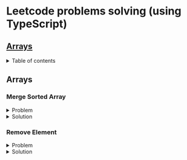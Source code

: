# Leetcode problems solving (using TypeScript)

## [Arrays](#arrays)


<details>
<summary>Table of contents</summary>

- [Merge Sorted Array](#merge-sorted-array)
- [Remove Element](#remove-element)
</details>

## <a name="arrays"></a> Arrays

### <a name="merge-sorted-array"></a> Merge Sorted Array

<details>
<summary>Problem</summary>  

You are given two integer arrays ``nums1`` and ``nums2``, sorted in non-decreasing order, and two integers ``m`` and ``n``, representing the number of elements in ``nums1`` and ``nums2`` respectively.

Merge ``nums1`` and ``nums2`` into a single array sorted in non-decreasing order.

The final sorted array should not be returned by the function, but instead be stored inside the array ``nums1``. To accommodate this, ``nums1`` has a length of ``m + n``, where the first ``m`` elements denote the elements that should be merged, and the last ``n`` elements are set to ``0`` and should be ignored. ``nums2`` has a length of ``n``.

**Example 1:**

> **Input:** nums1 = [1,2,3,0,0,0], m = 3, nums2 = [2,5,6], n = 3  
**Output:** [1,2,2,3,5,6]  
**Explanation:** The arrays we are merging are [1,2,3] and [2,5,6].  
The result of the merge is [1,2,2,3,5,6] with the underlined elements coming from nums1.

**Example 2:**

> **Input:** nums1 = [1], m = 1, nums2 = [], n = 0  
**Output:** [1]  
**Explanation:** The arrays we are merging are [1] and [].  
The result of the merge is [1].

**Example 3:**

> **Input:** nums1 = [0], m = 0, nums2 = [1], n = 1  
**Output:** [1]  
**Explanation:** The arrays we are merging are [] and [1].  
The result of the merge is [1].  
Note that because m = 0, there are no elements in nums1. The 0 is only there to ensure the merge result can fit in nums1.
 

**Constraints:**

- ``nums1.length == m + n``
- ``nums2.length == n``
- ``0 <= m, n <= 200``
- ``1 <= m + n <= 200``
- ``-109 <= nums1[i], nums2[j] <= 109``
 

**Follow up:** Can you come up with an algorithm that runs in ``O(m + n)`` time?
</details> 

<details>
<summary>Solution</summary>  

```javascript
/**
 Do not return anything, modify nums1 in-place instead.
 */
export function merge(
  nums1: number[],
  m: number,
  nums2: number[],
  n: number
): void {
    /**
     Решение заключается в том, что мы будем заполнять целевой массив с конца - 
     то есть находить большие элементы и вставлять их в конец целевого массива.

     Вводим индексы вставки (последний элемент целевого массива)
     Индекс большего элемента первого массива (m - 1)
     И большего элемента второго массива (n - 1)
    */
  let insertionIndex = m + n - 1;
  let numsOneBiggestElementIndex = m - 1;
  let numsTwoBiggestElementIndex = n - 1;

    /**
     На каждой итерации будем убирать элементы из второго массива,
     поэтому ориентируемся на момент, когда он опустеет.

     Если второй массив изначально пуст, в цикл не зайдем и ответ будет равен
     исходному первому массиву.
    */
  while (nums2.length !== 0) {
    /**
     Если больший элемент второго массива больше или равен большему элементу целевого
    перемещаем его в место вставки - в конец целевого массива.
    
    То же самое делаем, если индекс большего элемента целевого массива равен -1.
    Это значит, что целевой массив пуст и нам просто нужно последовательно переложить элементы
    из второго в целевой.

    Не забываем декрементировать индекс большего элемента второго массива, т.к. мы удаляем из него элемент.
    */
    if (
      nums2[numsTwoBiggestElementIndex] >= nums1[numsOneBiggestElementIndex] ||
      numsOneBiggestElementIndex === -1
    ) {
      nums1[insertionIndex] = nums2.pop() as number;
      numsTwoBiggestElementIndex--;
    } else {
    /**
    Если больший элемент целевого массива больше большего элемента второго, перемещаем его в конец целевого -
    меняем его местами с элементом в месте вставки.

    Декрементируем индекс наибольшего элемента целевого массива, чтобы он указывал на элемент перед перемещённым.
    */
      const numsOneBiggestElement = nums1[numsOneBiggestElementIndex];
      nums1[numsOneBiggestElementIndex] = nums1[insertionIndex];
      nums1[insertionIndex] = numsOneBiggestElement;
      numsOneBiggestElementIndex--;
    }

    /**
    На каждом круге декрементируем индекс вставки
    */
    insertionIndex--;
  }
}
```
</details> 

### <a name="remove-element"></a> Remove Element

<details>
<summary>Problem</summary>  

Given an integer array ``nums`` and an integer ``val``, remove all occurrences of ``val`` in ``nums`` in-place. The order of the elements may be changed. Then return the number of elements in ``nums`` which are not equal to ``val``.

Consider the number of elements in ``nums`` which are not equal to ``val`` be ``k``, to get accepted, you need to do the following things:

- Change the array nums such that the first k elements of nums contain the elements which are not equal to val. The remaining elements of nums are not important as well as the size of nums.
- Return k.

**Example 1:**

> **Input:** nums = [3,2,2,3], val = 3  
**Output:** 2, nums = [2,2,\_,\_]  
**Explanation:** Your function should return k = 2, with the first two elements of nums being 2.
It does not matter what you leave beyond the returned k (hence they are underscores).

**Example 2:**

> **Input:** nums = [0,1,2,2,3,0,4,2], val = 2  
**Output:** 5, nums = [0,1,4,0,3,\_,\_,\_]  
**Explanation:** Your function should return k = 5, with the first five elements of nums containing 0, 0, 1, 3, and 4.
Note that the five elements can be returned in any order.
It does not matter what you leave beyond the returned k (hence they are underscores).

**Constraints:**

- ``0 <= nums.length <= 100``
- ``0 <= nums[i] <= 50``
- ``0 <= val <= 100``
</details> 

<details>
<summary>Solution</summary>  

```javascript

  /**
    Внимание: необходимо вернуть количество элементов которые НЕ РАВНЫ искомому.
  */
export function removeElement(nums: (number | string)[], val: number): number {
    /**
    Вводим переменную подсчета вхождений значения.

    Найденные значения будем превращать в '_' и перемещать в конец массива,
    поэтому добавляем переменную - индекс последнего перемещенного элемента.
    Его инициализируем как nums.length - несуществующий индекс после последнего элемента.
    */
  let numberOfNonValueOccurences = 0;
  let lastValIndex = nums.length;

  for (let idx = nums.length - 1; idx >= 0; idx--) {
    /**
    Бежим по массиву в цикле в обратном порядке - от последнего элемента к первому включительно (idx >= 0).

    Если нашли искомый элемент - вставляем его в позицию перед последним найденным (lastValIndex - 1),
    а элемент оттуда вставляем в текущую позицию.

    После чего декрементируем индекс последнего найденного элемента.

    Если элемент не равен искомому - инкрементируем счетчик найденных элементов.
    */

    if (nums[idx] === val) {
      nums[idx] = '_';
      const occurence = nums[idx];
      nums[idx] = nums[lastValIndex - 1];
      nums[lastValIndex - 1] = occurence;
      lastValIndex--;
    } else {
      numberOfNonValueOccurences++;
    }
  }

  return numberOfNonValueOccurences;
}

/**
    Короткое решение.
  */
export function removeElement(nums: number[], val: number): number {
  /**
    Заводим индекс последнего элемента, НЕ РАВНОГО искомому, равный нулю. 
  */
  let lastNonValueElementIndex = 0;

  /**
    Последовательно бежим по массиву от первого элемента, к последнему. 

    Если текущий элемент не равен искомому, записываем его в индекс lastNonValueElementIndex.
    Инкрементируем на единицу счетчик для вставки следующего элемента, не равного искомому.

    Если текущий элемент равен искомому - пропускаем его и бежим дальше.

    В итоге все вхождения искомого элемента (кроме последнего) перезапишутся элементами, не равными искомому.
  */
  nums.forEach((num) => {
    if (num !== val) {
      nums[lastNonValueElementIndex] = num;
      lastNonValueElementIndex++;
    }
  });

  return lastNonValueElementIndex;
}
```
</details> 